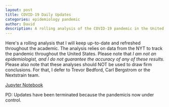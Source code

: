 ```yaml
---
layout: post
title: COVID-19 Daily Updates
categories: epidemiology pandemic
author: David
description: A rolling analysis of the COVID-19 pandemic in the United States, updated routinely. 
---
```


Here's a rolling analysis that I will keep up-to-date and refreshed throughout
the academic. The analysis relies on data from the NYT to track the pandemic
throughout the United States. Please note that *I am not an epidemiologist, and
I do not guarantee the accuracy of any of these results*. Please also note that
these analyses should NOT be used to draw firm conclusions. For that, I defer to
Trevor Bedford, Carl Bergstrom or the Nextstrain team.

[Jupyter Notebook](https://dangeles.github.io/jupyter/covid19_rolling.html)

PD: Updates have been terminated because the pandemicis now under control.
